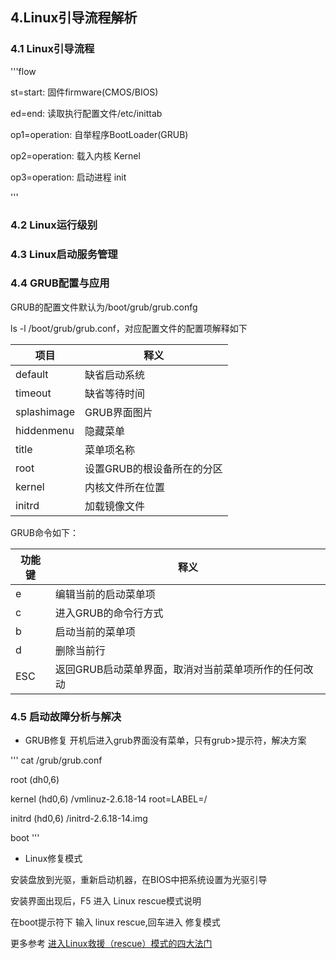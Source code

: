 ## 4.Linux引导流程解析

### 4.1 Linux引导流程

'''flow

st=start: 固件firmware(CMOS/BIOS)

ed=end: 读取执行配置文件/etc/inittab

op1=operation: 自举程序BootLoader(GRUB)

op2=operation: 载入内核 Kernel

op3=operation: 启动进程 init

'''

### 4.2 Linux运行级别

### 4.3 Linux启动服务管理



### 4.4 GRUB配置与应用

GRUB的配置文件默认为/boot/grub/grub.confg

ls -l /boot/grub/grub.conf，对应配置文件的配置项解释如下

|项目|释义|
|------|------|
|default|缺省启动系统|
|timeout|缺省等待时间|
|splashimage|GRUB界面图片|
|hiddenmenu|隐藏菜单|
|title|菜单项名称|
|root|设置GRUB的根设备所在的分区|
|kernel|内核文件所在位置|
|initrd|加载镜像文件|


GRUB命令如下：

|功能键|释义|
|------|------|
|e|编辑当前的启动菜单项|
|c|进入GRUB的命令行方式|
|b|启动当前的菜单项|
|d|删除当前行|
|ESC|返回GRUB启动菜单界面，取消对当前菜单项所作的任何改动|


### 4.5 启动故障分析与解决


* GRUB修复
开机后进入grub界面没有菜单，只有grub>提示符，解决方案

'''
cat /grub/grub.conf

root (dh0,6)

kernel (hd0,6) /vmlinuz-2.6.18-14 root=LABEL=/

initrd (hd0,6) /initrd-2.6.18-14.img

boot
'''

* Linux修复模式

安装盘放到光驱，重新启动机器，在BIOS中把系统设置为光驱引导

安装界面出现后，F5 进入 Linux rescue模式说明

在boot提示符下 输入 linux rescue,回车进入 修复模式

更多参考 [进入Linux救援（rescue）模式的四大法门](https://blog.csdn.net/zhubinqiang/article/details/38331417)